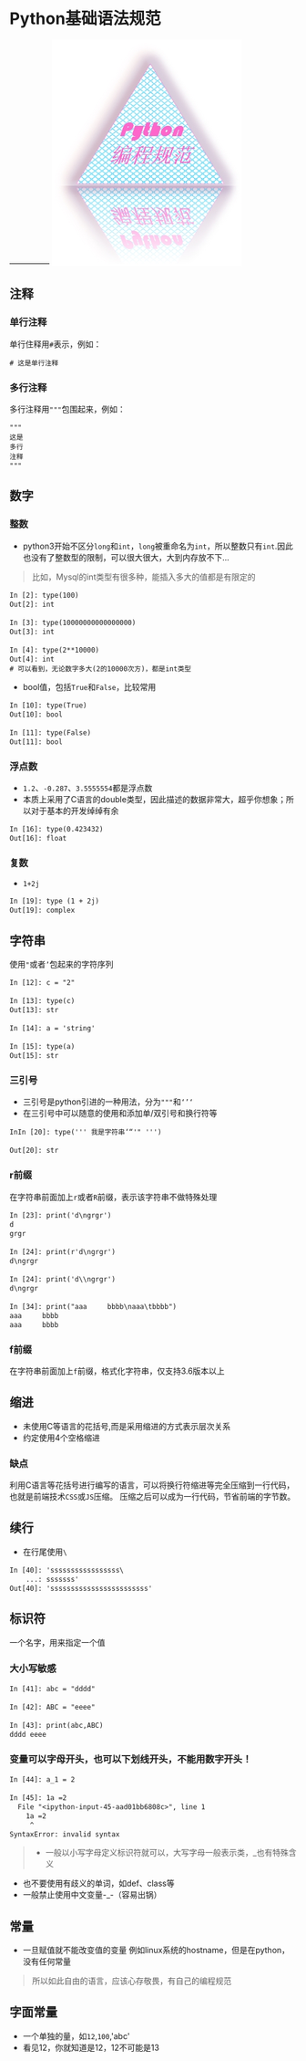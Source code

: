 # Python基础语法规范
—————
![](https://github.com/Yuanyp8/pict/blob/master/python%E7%BC%96%E7%A8%8B%E8%A7%84%E8%8C%83.jpg?raw=true)
## 注释

### 单行注释
单行住释用`#`表示，例如：

```
# 这是单行注释
```

### 多行注释
多行注释用`"""`包围起来，例如：

```
"""
这是
多行
注释
"""
```


## 数字

### 整数
- python3开始不区分`long`和`int`，`long`被重命名为`int`，所以整数只有`int`.因此也没有了整数型的限制，可以很大很大，大到内存放不下...
>比如，Mysql的int类型有很多种，能插入多大的值都是有限定的

```
In [2]: type(100)
Out[2]: int

In [3]: type(10000000000000000)
Out[3]: int

In [4]: type(2**10000)
Out[4]: int
# 可以看到，无论数字多大(2的10000次方)，都是int类型
```

- bool值，包括`True`和`False`，比较常用

```
In [10]: type(True)
Out[10]: bool

In [11]: type(False)
Out[11]: bool
```

### 浮点数
- `1.2`、`-0.287`、`3.5555554`都是浮点数
- 本质上采用了C语言的double类型，因此描述的数据非常大，超乎你想象；所以对于基本的开发绰绰有余

```
In [16]: type(0.423432)
Out[16]: float
```


### 复数
- `1+2j`

```
In [19]: type (1 + 2j)
Out[19]: complex
```


## 字符串
使用`"`或者`’`包起来的字符序列

```
In [12]: c = "2"

In [13]: type(c)
Out[13]: str

In [14]: a = 'string'

In [15]: type(a)
Out[15]: str
```


### 三引号
- 三引号是python引进的一种用法，分为`"""`和`‘’‘`
- 在三引号中可以随意的使用和添加单/双引号和换行符等

```
InIn [20]: type(''' 我是字符串‘“'" ''')

Out[20]: str
```


### r前缀
在字符串前面加上`r`或者`R`前缀，表示该字符串不做特殊处理

```
In [23]: print('d\ngrgr')
d
grgr

In [24]: print(r'd\ngrgr')
d\ngrgr

In [24]: print('d\\ngrgr')
d\ngrgr

In [34]: print("aaa     bbbb\naaa\tbbbb")
aaa     bbbb
aaa     bbbb
```



### f前缀
在字符串前面加上`f`前缀，格式化字符串，仅支持3.6版本以上

## 缩进
- 未使用C等语言的花括号,而是采用缩进的方式表示层次关系
- 约定使用4个空格缩进

### 缺点
利用C语言等花括号进行编写的语言，可以将换行符缩进等完全压缩到一行代码，也就是前端技术`CSS`或`JS`压缩。
压缩之后可以成为一行代码，节省前端的字节数。

## 续行
- 在行尾使用`\`

```
In [40]: 'sssssssssssssssss\
    ...: sssssss'
Out[40]: 'ssssssssssssssssssssssss'
```

## 标识符
一个名字，用来指定一个值

### 大小写敏感

```
In [41]: abc = "dddd"

In [42]: ABC = "eeee"

In [43]: print(abc,ABC)
dddd eeee
```

### 变量可以字母开头，也可以下划线开头，不能用数字开头！

```
In [44]: a_1 = 2

In [45]: 1a =2
  File "<ipython-input-45-aad01bb6808c>", line 1
    1a =2
     ^
SyntaxError: invalid syntax
```

>- 一般以小写字母定义标识符就可以，大写字母一般表示类，_也有特殊含义
- 也不要使用有歧义的单词，如def、class等
- 一般禁止使用中文变量-_-（容易出锅）


## 常量
- 一旦赋值就不能改变值的变量
例如linux系统的hostname，但是在python，没有任何常量

>所以如此自由的语言，应该心存敬畏，有自己的编程规范


## 字面常量
- 一个单独的量，如`12`,`100`,'abc'
- 看见12，你就知道是12，12不可能是13
